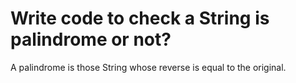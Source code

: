 # Write code to check a String is palindrome or not?
A palindrome is those String whose reverse is equal to the original.
